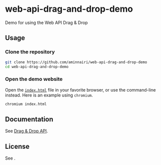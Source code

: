 # web-api-drag-and-drop-demo

Demo for using the Web API Drag & Drop

## Usage

### Clone the repository

```bash
git clone https://github.com/aminnairi/web-api-drag-and-drop-demo
cd web-api-drag-and-drop-demo
```

### Open the demo website

Open the [`index.html`](./index.html) file in your favorite browser, or use the command-line instead. Here is an example using `chromium`.

```bash
chromium index.html
```

## Documentation

See [Drag & Drop API](https://developer.mozilla.org/en-US/docs/Web/API/HTML_Drag_and_Drop_API).

## License

See [](./LICENSE).
